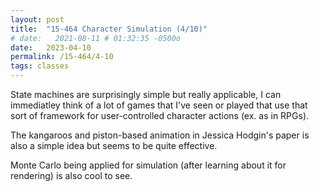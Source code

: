 ```yaml
---
layout: post
title:  "15-464 Character Simulation (4/10)"
# date:   2021-08-11 # 01:32:35 -0500o
date:   2023-04-10
permalink: /15-464/4-10
tags: classes
---
```


State machines are surprisingly simple but really applicable, I can immediatley think of a lot of games that I've seen or played that use that sort of framework for user-controlled character actions (ex. as in RPGs).

The kangaroos and piston-based animation in Jessica Hodgin's paper is also a simple idea but seems to be quite effective.

Monte Carlo being applied for simulation (after learning about it for rendering) is also cool to see.